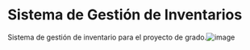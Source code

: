 # Sistema de Gestión de Inventarios


Sistema de gestión de inventario para el proyecto de grado.![image](https://github.com/nicolasebarbav/inventory/assets/144288499/4ca1dafd-4cfd-4d0a-a6a5-09cce85b41cb)
